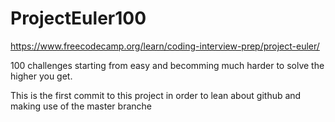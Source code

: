 # ProjectEuler100
https://www.freecodecamp.org/learn/coding-interview-prep/project-euler/

100 challenges starting from easy and becomming much harder to solve the higher you get.

This is the first commit to this project in order to lean about github and making use of the master branche
